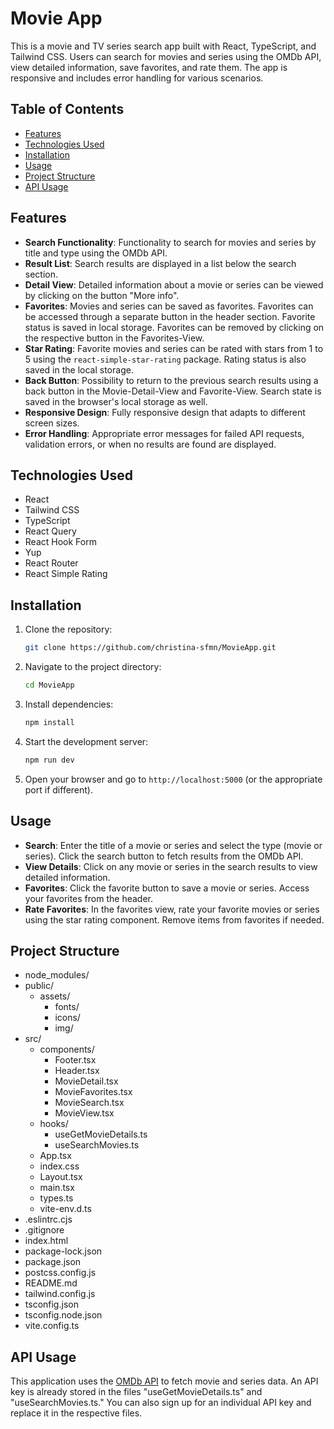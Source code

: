 # Movie App

This is a movie and TV series search app built with React, TypeScript, and Tailwind CSS. Users can search for movies and series using the OMDb API, view detailed information, save favorites, and rate them. The app is responsive and includes error handling for various scenarios.

## Table of Contents

- [Features](#features)
- [Technologies Used](#technologies-used)
- [Installation](#installation)
- [Usage](#usage)
- [Project Structure](#project-structure)
- [API Usage](#api-usage)

## Features

- **Search Functionality**: Functionality to search for movies and series by title and type using the OMDb API.
- **Result List**: Search results are displayed in a list below the search section.
- **Detail View**: Detailed information about a movie or series can be viewed by clicking on the button "More info".
- **Favorites**: Movies and series can be saved as favorites. Favorites can be accessed through a separate button in the header section. Favorite status is saved in local storage. Favorites can be removed by clicking on the respective button in the Favorites-View.
- **Star Rating**: Favorite movies and series can be rated with stars from 1 to 5 using the `react-simple-star-rating` package. Rating status is also saved in the local storage.
- **Back Button**: Possibility to return to the previous search results using a back button in the Movie-Detail-View and Favorite-View. Search state is saved in the browser's local storage as well.
- **Responsive Design**: Fully responsive design that adapts to different screen sizes.
- **Error Handling**: Appropriate error messages for failed API requests, validation errors, or when no results are found are displayed.

## Technologies Used

- React
- Tailwind CSS
- TypeScript
- React Query
- React Hook Form
- Yup
- React Router
- React Simple Rating

## Installation

1. Clone the repository:

   ```bash
   git clone https://github.com/christina-sfmn/MovieApp.git
   ```

2. Navigate to the project directory:

   ```bash
   cd MovieApp
   ```

3. Install dependencies:

   ```bash
   npm install
   ```

4. Start the development server:

   ```bash
   npm run dev
   ```

5. Open your browser and go to `http://localhost:5000` (or the appropriate port if different).

## Usage

- **Search**: Enter the title of a movie or series and select the type (movie or series). Click the search button to fetch results from the OMDb API.
- **View Details**: Click on any movie or series in the search results to view detailed information.
- **Favorites**: Click the favorite button to save a movie or series. Access your favorites from the header.
- **Rate Favorites**: In the favorites view, rate your favorite movies or series using the star rating component. Remove items from favorites if needed.

## Project Structure

- node_modules/
- public/
  - assets/
    - fonts/
    - icons/
    - img/
- src/
  - components/
    - Footer.tsx
    - Header.tsx
    - MovieDetail.tsx
    - MovieFavorites.tsx
    - MovieSearch.tsx
    - MovieView.tsx
  - hooks/
    - useGetMovieDetails.ts
    - useSearchMovies.ts
  - App.tsx
  - index.css
  - Layout.tsx
  - main.tsx
  - types.ts
  - vite-env.d.ts
- .eslintrc.cjs
- .gitignore
- index.html
- package-lock.json
- package.json
- postcss.config.js
- README.md
- tailwind.config.js
- tsconfig.json
- tsconfig.node.json
- vite.config.ts

## API Usage

This application uses the [OMDb API](https://www.omdbapi.com/) to fetch movie and series data. An API key is already stored in the files "useGetMovieDetails.ts" and "useSearchMovies.ts." You can also sign up for an individual API key and replace it in the respective files.
